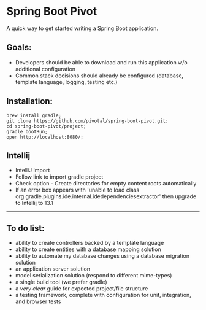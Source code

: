 # Spring Boot Pivot

A quick way to get started writing a Spring Boot application.

## Goals: 

- Developers should be able to download and run this application w/o additional configuration
- Common stack decisions should already be configured (database, template language, logging, testing etc.)

## Installation:

    brew install gradle;
    git clone https://github.com/pivotal/spring-boot-pivot.git;
    cd spring-boot-pivot/project;
    gradle bootRun;
    open http://localhost:8080/;

## Intellij

- IntelliJ import
- Follow link to import gradle project
- Check option - Create directories for empty content roots automatically
- If an error box appears with 'unable to load class org.gradle.plugins.ide.internal.idedependenciesextractor' then upgrade to Intellij to 13.1

---

## To do list:

- ability to create controllers backed by a template language
- ability to create entities with a database mapping solution
- ability to automate my database changes using a database migration solution
- an application server solution
- model serialization solution (respond to different mime-types)
- a single build tool (we prefer gradle)
- a *very clear* guide for expected project/file structure
- a testing framework, complete with configuration for unit, integration, and browser tests
